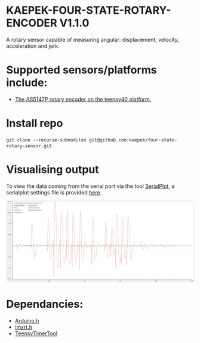 # KAEPEK-FOUR-STATE-ROTARY-ENCODER V1.1.0

A rotary sensor capable of measuring angular: displacement, velocity, acceleration and jerk. 

# Supported sensors/platforms include:

- [The AS5147P rotary encoder on the teensy40 platform.](./lib/kalman-four-state-teensy40-AS5147P-rotary-encoder/kalman-four-state-teensy40-AS5147P-rotary-encoder.ino)

# Install repo

```
git clone --recurse-submodules git@github.com:kaepek/four-state-rotary-sensor.git
```

# Visualising output

To view the data coming from the serial port via the tool [SerialPlot](https://github.com/hyOzd/serialplot), a serialplot settings file is provided [here](./resources/serialplot.ini).

![Example plot output](./resources/SerialPlot-output.png)

# Dependancies:

- [Arduino.h](https://github.com/arduino/ArduinoCore-avr)
- [imxrt.h](https://github.com/PaulStoffregen/cores/tree/master)
- [TeensyTimerTool](https://github.com/luni64/TeensyTimerTool/blob/master/LICENSE)